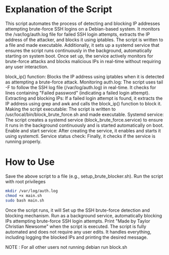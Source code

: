 # Explanation of the Script
This script automates the process of detecting and blocking IP addresses attempting brute-force SSH logins on a Debian-based system. It monitors the /var/log/auth.log file for failed SSH login attempts, extracts the IP address of the attacker, and blocks it using iptables. The script is written to a file and made executable. Additionally, it sets up a systemd service that ensures the script runs continuously in the background, automatically starting on system boot. Once set up, the service actively monitors for brute-force attacks and blocks malicious IPs in real-time without requiring any user interaction.

block_ip() function: Blocks the IP address using iptables when it is detected as attempting a brute-force attack.
Monitoring auth.log: The script uses tail -F to follow the SSH log file (/var/log/auth.log) in real-time. It checks for lines containing "Failed password" (indicating a failed login attempt).
Extracting and blocking IPs: If a failed login attempt is found, it extracts the IP address using grep and awk and calls the block_ip() function to block it.
Making the script executable: The script is written to /usr/local/bin/block_brute_force.sh and made executable.
Systemd service: The script creates a systemd service (block_brute_force.service) to ensure it runs in the background continuously and is started automatically on boot.
Enable and start service: After creating the service, it enables and starts it using systemctl.
Service status check: Finally, it checks if the service is running properly.

# How to Use
Save the above script to a file (e.g., setup_brute_blocker.sh).
Run the script with root privileges
```bash
mkdir /var/log/auth.log
chmod +x main.sh
sudo bash main.sh
```
Once the script runs, it will
Set up the SSH brute-force detection and blocking mechanism.
Run as a background service, automatically blocking IPs attempting brute-force SSH login attempts.
Print "Made by Taylor Christian Newsome" when the script is executed.
The script is fully automated and does not require any user edits. It handles everything, including logging the blocked IPs and printing the desired message.

NOTE : For all other users not running debian run block.sh
